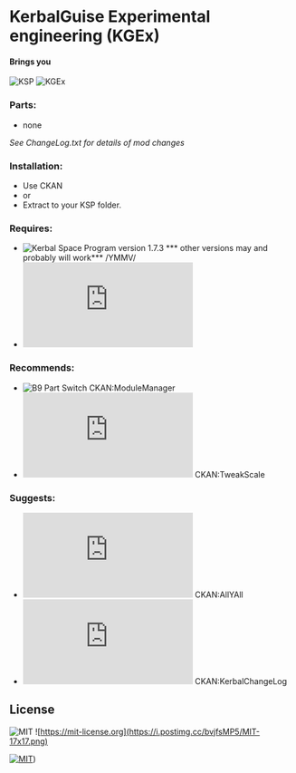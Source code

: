 # KerbalGuise Experimental engineering (KGEx)
#### Brings you 
![KSP](https://img.shields.io/badge/KSP%20version-1.7.x-66ccff.svg?style=flat-square) 
![KGEx](https://img.shields.io/badge/MOD%20version-1.0.0.0-orange.svg?style=flat-square)

### Parts:
- none

*See ChangeLog.txt for details of mod changes* 

### Installation:
- Use CKAN
- or
- Extract to your KSP folder.

### Requires: 
- ![Kerbal Space Program](https://kerbalspaceprogram.com) version 1.7.3 *** other versions may and probably will work*** /YMMV/
- ![ModuleManager](https://forum.kerbalspaceprogram.com/index.php?/topic/50533-105-module-manager-2618-january-17th-with-even-more-sha-and-less-bug/) 
 
### Recommends: 
- ![B9 Part Switch]("https://forum.kerbalspaceprogram.com/index.php?showtopic=140541") CKAN:ModuleManager
- ![TweakScale](https://forum.kerbalspaceprogram.com/index.php?/topic/179030-*) CKAN:TweakScale

### Suggests: 
- ![AllYAll](https://forum.kerbalspaceprogram.com/index.php?/topic/155858-ksp-122-all) CKAN:AllYAll
- ![Kerbal Change Log](https://forum.kerbalspaceprogram.com/index.php?/topic/179207-*) CKAN:KerbalChangeLog

## License
![MIT](https://img.shields.io/badge/license-MIT-red?style=plastic) ![https://mit-license.org](https://i.postimg.cc/bvjfsMP5/MIT-17x17.png)  

<a href="https://mit-license.org/" target="_blank"><img src="https://i.postimg.cc/bvjfsMP5/MIT-17x17.png" alt="MIT" title="License"/></a>)




